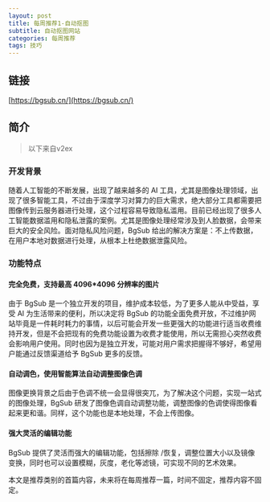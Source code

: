 ```yaml
---
layout: post
title: 每周推荐1-自动抠图
subtitle: 自动抠图网站
categories: 每周推荐
tags: 技巧 
---
```


## 链接

[https://bgsub.cn/](https://bgsub.cn/)

## 简介

> 以下来自v2ex

### 开发背景

随着人工智能的不断发展，出现了越来越多的 AI 工具，尤其是图像处理领域，出现了很多智能工具，不过由于深度学习对算力的巨大需求，绝大部分工具都需要把图像传到云服务器进行处理，这个过程容易导致隐私滥用。目前已经出现了很多人工智能数据滥用和隐私泄露的案例。尤其是图像处理经常涉及到人脸数据，会带来巨大的安全风险。面对隐私风险问题，BgSub 给出的解决方案是：不上传数据，在用户本地对数据进行处理，从根本上杜绝数据泄露风险。

### 功能特点

 #### 完全免费，支持最高 4096*4096 分辨率的图片

由于 BgSub 是一个独立开发的项目，维护成本较低，为了更多人能从中受益，享受 AI 为生活带来的便利，所以决定将 BgSub 的功能全面免费开放，不过维护网站毕竟是一件耗时耗力的事情，以后可能会开发一些更强大的功能进行适当收费维持开发，但是不会把现有的免费功能设置为收费才能使用，所以无需担心突然收费会影响用户使用。同时也因为是独立开发，可能对用户需求把握得不够好，希望用户能通过反馈渠道给予 BgSub 更多的反馈。

#### 自动调色，使用智能算法自动调整图像色调

图像更换背景之后由于色调不统一会显得很突兀，为了解决这个问题，实现一站式的图像处理，BgSub 研发了图像色调自动调整功能，调整图像的色调使得图像看起来更和谐。同样，这个功能也是本地处理，不会上传图像。

#### 强大灵活的编辑功能

BgSub 提供了灵活而强大的编辑功能，包括擦除 /恢复，调整位置大小以及镜像变换，同时也可以设置模糊，灰度，老化等滤镜，可实现不同的艺术效果。





本文是推荐类别的首篇内容，未来将在每周推荐一篇，时间不固定，推荐内容不固定。